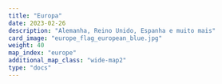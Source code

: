 ```yaml
---
title: "Europa"
date: 2023-02-26
description: "Alemanha, Reino Unido, Espanha e muito mais"
card_image: "europe_flag_european_blue.jpg"
weight: 40
map_index: "europe"
additional_map_class: "wide-map2"
type: "docs"
---
```

